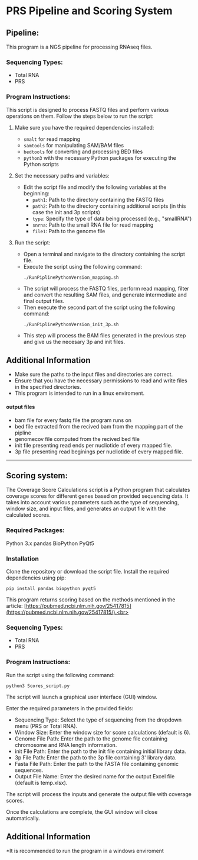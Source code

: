 # PRS Pipeline and Scoring System
## Pipeline:
This program is a NGS pipeline for processing RNAseq files.
### Sequencing Types:
* Total RNA
* PRS<br>
### Program Instructions:
This script is designed to process FASTQ files and perform various operations on them. Follow the steps below to run the script:

1. Make sure you have the required dependencies installed:
   - `smalt` for read mapping
   - `samtools` for manipulating SAM/BAM files
   - `bedtools` for converting and processing BED files
   - `python3` with the necessary Python packages for executing the Python scripts

2. Set the necessary paths and variables:
   - Edit the script file and modify the following variables at the beginning:
     - `path1`: Path to the directory containing the FASTQ files
     - `path2`: Path to the directory containing additional scripts (in this case the init and 3p scripts)
     - `type`: Specify the type of data being processed (e.g., "smallRNA")
     - `snrna`: Path to the small RNA file for read mapping
     - `file1`: Path to the genome file
3. Run the script:
   - Open a terminal and navigate to the directory containing the script file.
   - Execute the script using the following command:
     ```
     ./RunPiplinePythonVersion_mapping.sh
     ```
   - The script will process the FASTQ files, perform read mapping, filter and convert the resulting SAM files, and generate intermediate and final output files.
   - Then execute the second part of the script using the following command:
     ```
     ./RunPiplinePythonVersion_init_3p.sh
     ```
   - This step will process the BAM files generated in the previous step and give us the necesary 3p and init files.

## Additional Information

- Make sure the paths to the input files and directories are correct.
- Ensure that you have the necessary permissions to read and write files in the specified directories.
- This program is intended to run in a linux enviroment.<br>

#### output files<br>
* bam file for every fastq file the program runs on
* bed file extracted from the recived bam from the mapping part of the pipline
* genomecov file computed from the recived bed file
* init file presenting read ends per nucliotide of every mapped file.
* 3p file presenting read beginings per nucliotide of every mapped file.
____________________________________________________________________________________________________________________________________________________________________
## Scoring system:
The Coverage Score Calculations script is a Python program that calculates coverage scores for different genes based on provided sequencing data. It takes into account various parameters such as the type of sequencing, window size, and input files, and generates an output file with the calculated scores.

### Required Packages:
Python 3.x
pandas
BioPython
PyQt5
### Installation
Clone the repository or download the script file.
Install the required dependencies using pip:
```
pip install pandas biopython pyqt5
```

This program returns scoring based on the methods mentioned in the article: [https://pubmed.ncbi.nlm.nih.gov/25417815](https://pubmed.ncbi.nlm.nih.gov/25417815/).<br>
### Sequencing Types:
* Total RNA
* PRS<br>
### Program Instructions:
Run the script using the following command:
```
python3 Scores_script.py
```
The script will launch a graphical user interface (GUI) window.

Enter the required parameters in the provided fields:
- Sequencing Type: Select the type of sequencing from the dropdown menu (PRS or Total RNA).
- Window Size: Enter the window size for score calculations (default is 6).
- Genome File Path: Enter the path to the genome file containing chromosome and RNA length information.
- init File Path: Enter the path to the init file containing initial library data.
- 3p File Path: Enter the path to the 3p file containing 3' library data.
- Fasta File Path: Enter the path to the FASTA file containing genomic sequences.
- Output File Name: Enter the desired name for the output Excel file (default is temp.xlsx).

The script will process the inputs and generate the output file with coverage scores.

Once the calculations are complete, the GUI window will close automatically.

## Additional Information
*It is recommended to run the program in a windows enviroment
